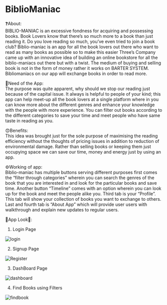 # BiblioManiac
❓About:\
BIBLIO-MANIAC is an excessive fondness for acquiring and possessing books. Book Lovers know that there’s so much more to a book than just reading it. Do you love reading so much, you’ve even tried to join a book club? Biblio-maniac is an app for all the book lovers out there who want to read as many books as possible so to make this easier Three’s Company came up with an innovative idea of building an online bookstore for all the biblio-maniacs out there but with a twist. The medium of buying and selling book is not in the form of money rather it works on BARTER SYSTEM. Bibliomaniacs on our app will exchange books in order to read more.

🤔Need of the App:\
The purpose was quite apparent, why should we stop our reading just because of the capital issue. It always is helpful to people of your kind; this app can help meet-up all the book lovers at a single platform where in you can know more about the different genres and enhance your knowledge with the people with more experience. You can filter out books according to the different categories to save your time and meet people who have same taste in reading as you. 

😍Benefits:\
This idea was brought just for the sole purpose of maximising the reading efficiency without the thoughts of pricing issues in addition to reduction of environmental damage. Rather than selling books or keeping them just occupying space we can save our time, money and energy just by using an app. 

⚙️Working of app:\
Biblio-maniac has multiple buttons serving different purposes first comes the “filter through categories” wherein you can search the genres of the book that you are interested in and look for the particular books and save time. Another button “Timeline” comes with an option wherein you can look up for the book and meet the people alike you. Third tab is your “Profile”. This tab will show your collection of books you want to exchange to others. Last and fourth tab is “About App” which will provide user users with walkthrough and explain new updates to regular users.

📱App Look📱:
1. Login Page


![login](https://user-images.githubusercontent.com/79373150/134819501-41ece8d1-3888-41fe-b505-a492c71e664d.jpeg)


2. Signup Page


![Register](https://user-images.githubusercontent.com/79373150/134819515-5c5ec6cf-c03d-48e4-873a-92a328bbbc60.png)


3. DashBoard Page


![dashboard](https://user-images.githubusercontent.com/79373150/134819533-d15489c8-d7cd-47e3-a0cb-03f92f0f095e.jpg)


4. Find Books using Filters


![findbook](https://user-images.githubusercontent.com/79373150/134819716-4542a9cf-20be-4b51-bd2f-a4bb33809215.jpeg)




